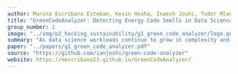 ```yaml
---
author: Marina Escribano Esteban, Kevin Hoxha, Inaesh Joshi, Todor Mladenovic
title: "GreenCodeAnalyzer: Detecting Energy Code Smells in Data Science with Static Analysis"
group_number: 1
image: "../img/p2_hacking_sustainability/g1_green_code_analyzer/logo.png"
summary: "As data science workloads continue to grow in complexity and scale, energy efficiency has become a critical concern. Code inefficiencies not only inflate computational costs but also exacerbate environmental impacts. While existing tools profile and measure energy consumption of code at runtime or statically analyze energy code smells, few solutions specifically target data science workflows. GreenCodeAnalyzer fills this gap by identifying energy code smells in widely used Python libraries such as Pandas, NumPy, TensorFlow, PyTorch, and SciKit-Learn. Implemented as a Visual Studio Code extension, it scans Python files for inefficiencies like redundant model training or suboptimal data loading, then offers optimization suggestions to promote more sustainable and cost-effective software development."
paper: "../papers/g1_green_code_analyzer.pdf"
source: "https://github.com/ianjoshi/green-code-analyzer"
website: https://mescribano23.github.io/GreenCodeAnalyzer/
---
```

